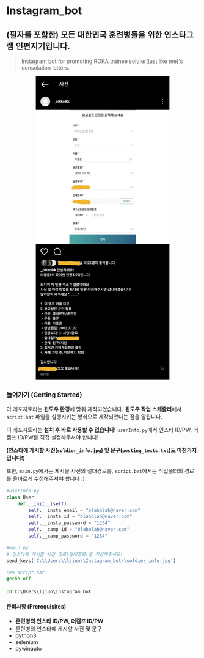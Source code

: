 # Instagram_bot

## (필자를 포함한) 모든 대한민국 훈련병들을 위한 인스타그램 인편지기입니다.
> Instagram bot for promoting ROKA trainee soldier(just like me)'s consolation letters.

<p align="center"><img src="./assets/result.jpg" width="350"></p>

### 들어가기 (Getting Started)
이 레포지토리는 **윈도우 환경**에 맞춰 제작되었습니다.
**윈도우 작업 스케줄러**에서 ```script.bat``` 파일을 실행시키는 방식으로 제작되었다는 점을 알립니다.

이 레포지토리는 **설치 후 바로 사용할 수 없습니다!**
```userInfo.py```에서 인스타 ID/PW, 더캠프 ID/PW를 직접 설정해주셔야 합니다!

**(인스타에 게시할 사진(```soldier_info.jpg```) 및 문구(```posting_texts.txt```)도 마찬가지입니다!)**

또한, ```main.py```에서는 게시물 사진의 절대경로를, ```script.bat```에서는 작업폴더의 경로를 올바르게 수정해주셔야 합니다 :)

```python
#userInfo.py
class User:
    def __init__(self):
        self.__insta_email = "blahblah@naver.com"
        self.__insta_id = "blahblah@naver.com"
        self.__insta_password = "1234"
        self.__camp_id = "blahblah@naver.com"
        self.__camp_password = "1234"
```
```python
#main.py
# 인스타에 게시할 사진 경로(절대경로)를 작성해주세요!
send_keys('C:\\Users\\ljjun\\Instagram_bot\\soldier_info.jpg')
```
```bat
rem script.bat
@echo off

cd C:\Users\ljjun\Instagram_bot
```

#### 준비사항 (Prerequisites)
- **훈련병의 인스타 ID/PW, 더캠프 ID/PW**
- 훈련병의 인스타에 게시할 사진 및 문구
- python3
- selenium
- pywinauto